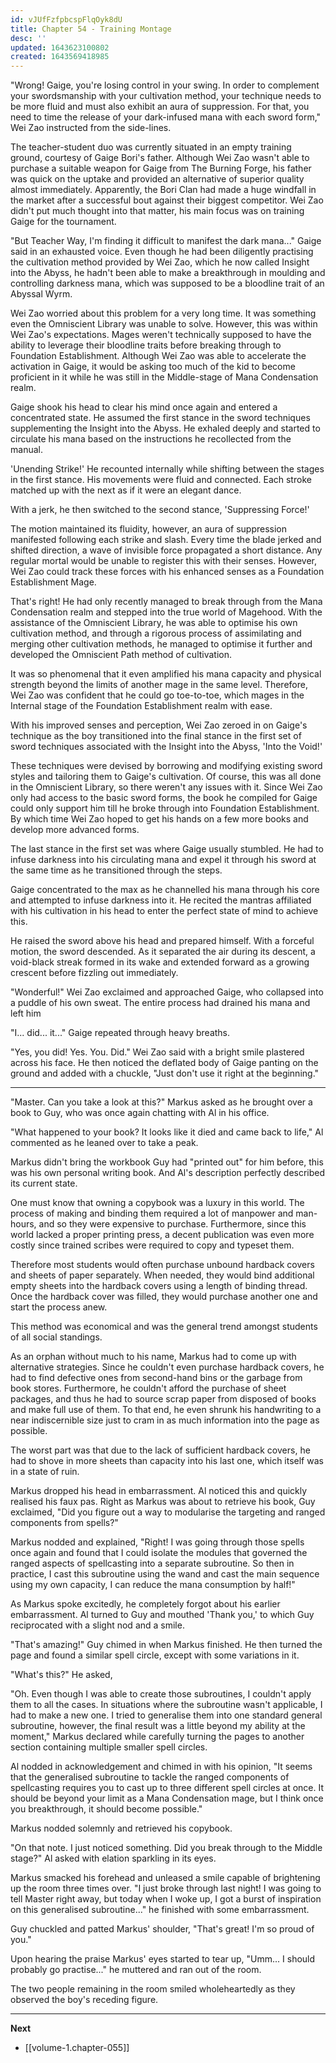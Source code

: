 ```yaml
---
id: vJUfFzfpbcspFlqOyk8dU
title: Chapter 54 - Training Montage
desc: ''
updated: 1643623100802
created: 1643569418985
---
```


"Wrong! Gaige, you're losing control in your swing. In order to complement your swordsmanship with your cultivation method, your technique needs to be more fluid and must also exhibit an aura of suppression. For that, you need to time the release of your dark-infused mana with each sword form," Wei Zao instructed from the side-lines.

The teacher-student duo was currently situated in an empty training ground, courtesy of Gaige Bori's father. Although Wei Zao wasn't able to purchase a suitable weapon for Gaige from The Burning Forge, his father was quick on the uptake and provided an alternative of superior quality almost immediately. Apparently, the Bori Clan had made a huge windfall in the market after a successful bout against their biggest competitor. Wei Zao didn't put much thought into that matter, his main focus was on training Gaige for the tournament.

"But Teacher Way, I'm finding it difficult to manifest the dark mana..." Gaige said in an exhausted voice. Even though he had been diligently practising the cultivation method provided by Wei Zao, which he now called Insight into the Abyss, he hadn't been able to make a breakthrough in moulding and controlling darkness mana, which was supposed to be a bloodline trait of an Abyssal Wyrm.

Wei Zao worried about this problem for a very long time. It was something even the Omniscient Library was unable to solve. However, this was within Wei Zao's expectations. Mages weren't technically supposed to have the ability to leverage their bloodline traits before breaking through to Foundation Establishment. Although Wei Zao was able to accelerate the activation in Gaige, it would be asking too much of the kid to become proficient in it while he was still in the Middle-stage of Mana Condensation realm.

Gaige shook his head to clear his mind once again and entered a concentrated state. He assumed the first stance in the sword techniques supplementing the Insight into the Abyss. He exhaled deeply and started to circulate his mana based on the instructions he recollected from the manual.

'Unending Strike!' He recounted internally while shifting between the stages in the first stance. His movements were fluid and connected. Each stroke matched up with the next as if it were an elegant dance.

With a jerk, he then switched to the second stance, 'Suppressing Force!'

The motion maintained its fluidity, however, an aura of suppression manifested following each strike and slash. Every time the blade jerked and shifted direction, a wave of invisible force propagated a short distance. Any regular mortal would be unable to register this with their senses. However, Wei Zao could track these forces with his enhanced senses as a Foundation Establishment Mage.

That's right! He had only recently managed to break through from the Mana Condensation realm and stepped into the true world of Magehood. With the assistance of the Omniscient Library, he was able to optimise his own cultivation method, and through a rigorous process of assimilating and merging other cultivation methods, he managed to optimise it further and developed the Omniscient Path method of cultivation.

It was so phenomenal that it even amplified his mana capacity and physical strength beyond the limits of another mage in the same level. Therefore, Wei Zao was confident that he could go toe-to-toe, which mages in the Internal stage of the Foundation Establishment realm with ease.

With his improved senses and perception, Wei Zao zeroed in on Gaige's technique as the boy transitioned into the final stance in the first set of sword techniques associated with the Insight into the Abyss, 'Into the Void!'

These techniques were devised by borrowing and modifying existing sword styles and tailoring them to Gaige's cultivation. Of course, this was all done in the Omniscient Library, so there weren't any issues with it. Since Wei Zao only had access to the basic sword forms, the book he compiled for Gaige could only support him till he broke through into Foundation Establishment. By which time Wei Zao hoped to get his hands on a few more books and develop more advanced forms.

The last stance in the first set was where Gaige usually stumbled. He had to infuse darkness into his circulating mana and expel it through his sword at the same time as he transitioned through the steps.

Gaige concentrated to the max as he channelled his mana through his core and attempted to infuse darkness into it. He recited the mantras affiliated with his cultivation in his head to enter the perfect state of mind to achieve this.

He raised the sword above his head and prepared himself. With a forceful motion, the sword descended. As it separated the air during its descent, a void-black streak formed in its wake and extended forward as a growing crescent before fizzling out immediately.

"Wonderful!" Wei Zao exclaimed and approached Gaige, who collapsed into a puddle of his own sweat. The entire process had drained his mana and left him 

"I... did... it..." Gaige repeated through heavy breaths.

"Yes, you did! Yes. You. Did." Wei Zao said with a bright smile plastered across his face. He then noticed the deflated body of Gaige panting on the ground and added with a chuckle, "Just don't use it right at the beginning."

____

"Master. Can you take a look at this?" Markus asked as he brought over a book to Guy, who was once again chatting with Al in his office.

"What happened to your book? It looks like it died and came back to life," Al commented as he leaned over to take a peak.

Markus didn't bring the workbook Guy had "printed out" for him before, this was his own personal writing book. And Al's description perfectly described its current state.

One must know that owning a copybook was a luxury in this world. The process of making and binding them required a lot of manpower and man-hours, and so they were expensive to purchase. Furthermore, since this world lacked a proper printing press, a decent publication was even more costly since trained scribes were required to copy and typeset them.

Therefore most students would often purchase unbound hardback covers and sheets of paper separately. When needed, they would bind additional empty sheets into the hardback covers using a length of binding thread. Once the hardback cover was filled, they would purchase another one and start the process anew.

This method was economical and was the general trend amongst students of all social standings.

As an orphan without much to his name, Markus had to come up with alternative strategies. Since he couldn't even purchase hardback covers, he had to find defective ones from second-hand bins or the garbage from book stores. Furthermore, he couldn't afford the purchase of sheet packages, and thus he had to source scrap paper from disposed of books and make full use of them. To that end, he even shrunk his handwriting to a near indiscernible size just to cram in as much information into the page as possible.

The worst part was that due to the lack of sufficient hardback covers, he had to shove in more sheets than capacity into his last one, which itself was in a state of ruin.

Markus dropped his head in embarrassment. Al noticed this and quickly realised his faux pas. Right as Markus was about to retrieve his book, Guy exclaimed, "Did you figure out a way to modularise the targeting and ranged components from spells?"

Markus nodded and explained, "Right! I was going through those spells once again and found that I could isolate the modules that governed the ranged aspects of spellcasting into a separate subroutine. So then in practice, I cast this subroutine using the wand and cast the main sequence using my own capacity, I can reduce the mana consumption by half!"

As Markus spoke excitedly, he completely forgot about his earlier embarrassment. Al turned to Guy and mouthed 'Thank you,' to which Guy reciprocated with a slight nod and a smile.

"That's amazing!" Guy chimed in when Markus finished. He then turned the page and found a similar spell circle, except with some variations in it.

"What's this?" He asked,

"Oh. Even though I was able to create those subroutines, I couldn't apply them to all the cases. In situations where the subroutine wasn't applicable, I had to make a new one. I tried to generalise them into one standard general subroutine, however, the final result was a little beyond my ability at the moment," Markus declared while carefully turning the pages to another section containing multiple smaller spell circles.

Al nodded in acknowledgement and chimed in with his opinion, "It seems that the generalised subroutine to tackle the ranged components of spellcasting requires you to cast up to three different spell circles at once. It should be beyond your limit as a Mana Condensation mage, but I think once you breakthrough, it should become possible."

Markus nodded solemnly and retrieved his copybook.

"On that note. I just noticed something. Did you break through to the Middle stage?" Al asked with elation sparkling in its eyes.

Markus smacked his forehead and unleased a smile capable of brightening up the room three times over. "I just broke through last night! I was going to tell Master right away, but today when I woke up, I got a burst of inspiration on this generalised subroutine..." he finished with some embarrassment.

Guy chuckled and patted Markus' shoulder, "That's great! I'm so proud of you."

Upon hearing the praise Markus' eyes started to tear up, "Umm... I should probably go practise..." he muttered and ran out of the room.

The two people remaining in the room smiled wholeheartedly as they observed the boy's receding figure.

____

**Next**
* [[volume-1.chapter-055]]